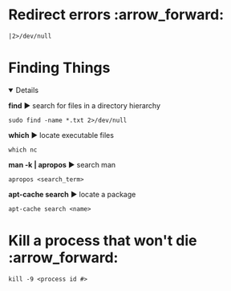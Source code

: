 


<H1>
Redirect errors :arrow_forward: </h1>

```
|2>/dev/null
```


<h1>Finding Things</h1>
<details open> 

__find__   :arrow_forward:
search for files in a directory hierarchy

```
sudo find -name *.txt 2>/dev/null
```

__which__ :arrow_forward: locate executable files

```
which nc
```

__man -k | apropos__ :arrow_forward: search man
```
apropos <search_term>
```

__apt-cache search__ :arrow_forward: locate a package
```
apt-cache search <name>
```


</details>

<H1>Kill a process that won't die  :arrow_forward: </h1>

```
kill -9 <process id #>
```

